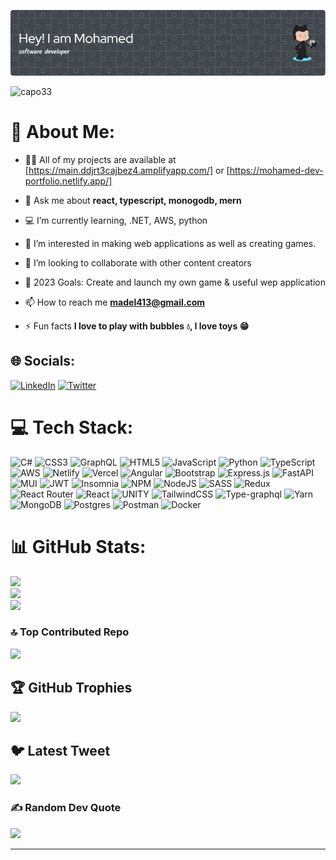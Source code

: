 ![alt text](./github-header-image.png)

<p align="left"> <img src="https://komarev.com/ghpvc/?username=capo33&label=Profile%20views&color=0e75b6&style=flat" alt="capo33" /> </p>

# 💫 About Me:

- 👨‍💻 All of my projects are available at
  [https://main.ddjrt3cajbez4.amplifyapp.com/] or [https://mohamed-dev-portfolio.netlify.app/]

- 💬 Ask me about **react, typescript, monogodb, mern**

- 💻 I’m currently learning, .NET, AWS, python

- 👀 I’m interested in making web applications as well as creating games.

- 👯 I’m looking to collaborate with other content creators

- 🥅 2023 Goals: Create and launch my own game & useful wep application

- 📫 How to reach me **madel413@gmail.com**

- ⚡ Fun facts **I love to play with bubbles 💧, I love toys 😁**


## 🌐 Socials:

[![LinkedIn](https://img.shields.io/badge/LinkedIn-%230077B5.svg?logo=linkedin&logoColor=white)](https://linkedin.com/in/https://www.linkedin.com/in/mohamed-capo/) [![Twitter](https://img.shields.io/badge/Twitter-%231DA1F2.svg?logo=Twitter&logoColor=white)](https://twitter.com/https://twitter.com/Mohamed33727072)

# 💻 Tech Stack:

![C#](https://img.shields.io/badge/c%23-%23239120.svg?style=flat-square&logo=c-sharp&logoColor=white) ![CSS3](https://img.shields.io/badge/css3-%231572B6.svg?style=flat-square&logo=css3&logoColor=white) ![GraphQL](https://img.shields.io/badge/-GraphQL-E10098?style=flat-square&logo=graphql&logoColor=white) ![HTML5](https://img.shields.io/badge/html5-%23E34F26.svg?style=flat-square&logo=html5&logoColor=white) ![JavaScript](https://img.shields.io/badge/javascript-%23323330.svg?style=flat-square&logo=javascript&logoColor=%23F7DF1E) ![Python](https://img.shields.io/badge/python-3670A0?style=flat-square&logo=python&logoColor=ffdd54) ![TypeScript](https://img.shields.io/badge/typescript-%23007ACC.svg?style=flat-square&logo=typescript&logoColor=white) ![AWS](https://img.shields.io/badge/AWS-%23FF9900.svg?style=flat-square&logo=amazon-aws&logoColor=white) ![Netlify](https://img.shields.io/badge/netlify-%23000000.svg?style=flat-square&logo=netlify&logoColor=#00C7B7) ![Vercel](https://img.shields.io/badge/vercel-%23000000.svg?style=flat-square&logo=vercel&logoColor=white) ![Angular](https://img.shields.io/badge/angular-%23DD0031.svg?style=flat-square&logo=angular&logoColor=white) ![Bootstrap](https://img.shields.io/badge/bootstrap-%23563D7C.svg?style=flat-square&logo=bootstrap&logoColor=white) ![Express.js](https://img.shields.io/badge/express.js-%23404d59.svg?style=flat-square&logo=express&logoColor=%2361DAFB) ![FastAPI](https://img.shields.io/badge/FastAPI-005571?style=flat-square&logo=fastapi) ![MUI](https://img.shields.io/badge/MUI-%230081CB.svg?style=flat-square&logo=material-ui&logoColor=white) ![JWT](https://img.shields.io/badge/JWT-black?style=flat-square&logo=JSON%20web%20tokens) ![Insomnia](https://img.shields.io/badge/Insomnia-black?style=flat-square&logo=insomnia&logoColor=5849BE) ![NPM](https://img.shields.io/badge/NPM-%23000000.svg?style=flat-square&logo=npm&logoColor=white) ![NodeJS](https://img.shields.io/badge/node.js-6DA55F?style=flat-square&logo=node.js&logoColor=white) ![SASS](https://img.shields.io/badge/SASS-hotpink.svg?style=flat-square&logo=SASS&logoColor=white) ![Redux](https://img.shields.io/badge/redux-%23593d88.svg?style=flat-square&logo=redux&logoColor=white) ![React Router](https://img.shields.io/badge/React_Router-CA4245?style=flat-square&logo=react-router&logoColor=white) ![React](https://img.shields.io/badge/react-%2320232a.svg?style=flat-square&logo=react&logoColor=%2361DAFB) ![UNITY](https://img.shields.io/badge/Unity-%2320232a.svg?style=flat-square&logo=unity&logoColor=white) ![TailwindCSS](https://img.shields.io/badge/tailwindcss-%2338B2AC.svg?style=flat-square&logo=tailwind-css&logoColor=white) ![Type-graphql](https://img.shields.io/badge/-TypeGraphQL-%23C04392?style=flat-square) ![Yarn](https://img.shields.io/badge/yarn-%232C8EBB.svg?style=flat-square&logo=yarn&logoColor=white) ![MongoDB](https://img.shields.io/badge/MongoDB-%234ea94b.svg?style=flat-square&logo=mongodb&logoColor=white) ![Postgres](https://img.shields.io/badge/postgres-%23316192.svg?style=flat-square&logo=postgresql&logoColor=white) ![Postman](https://img.shields.io/badge/Postman-FF6C37?style=flat-square&logo=postman&logoColor=white) ![Docker](https://img.shields.io/badge/docker-%230db7ed.svg?style=flat-square&logo=docker&logoColor=white)

# 📊 GitHub Stats:

![](https://github-readme-stats.vercel.app/api?username=capo33&theme=dark&hide_border=false&include_all_commits=false&count_private=false)<br/>
![](https://github-readme-streak-stats.herokuapp.com/?user=capo33&theme=dark&hide_border=false)<br/>
![](https://github-readme-stats.vercel.app/api/top-langs/?username=capo33&theme=dark&hide_border=false&include_all_commits=false&count_private=false&layout=compact)

### 🔝 Top Contributed Repo

![](https://github-contributor-stats.vercel.app/api?username=capo33&limit=5&theme=nord&combine_all_yearly_contributions=true)

## 🏆 GitHub Trophies

![](https://github-profile-trophy.vercel.app/?username=capo33&theme=onedark&no-frame=false&no-bg=true&margin-w=4)

## 🐦 Latest Tweet

[![](https://gtce.itsvg.in/api?username=https://twitter.com/Mohamed33727072)](https://github.com/VishwaGauravIn/github-twitter-card-embed)

### ✍️ Random Dev Quote

![](https://quotes-github-readme.vercel.app/api?type=horizontal&theme=dark)

---
